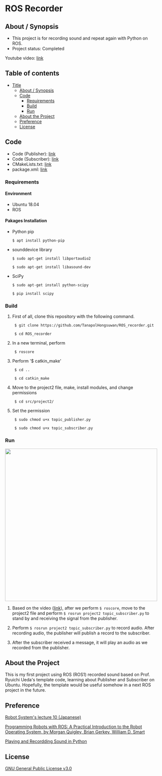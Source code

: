 # ROS Recorder

## About / Synopsis

* This project is for recording sound and repeat again with Python on ROS.
* Project status: Completed

Youtube video: [link]()

## Table of contents

* [Title](#ros-recorder)
  * [About / Synopsis](#about--synopsis)
  * [Code](#code)
    * [Requirements](#requirements)
    * [Build](#build)
    * [Run](#run)
  * [About the Project](#about-the-project)
  * [Preference](#preference)
  * [License](#license)
  
## Code

* Code (Publisher): [link](https://github.com/TanapolHongsuwan/ROS_recorder/blob/main/topic_publisher.py)
* Code (Subscriber): [link](https://github.com/TanapolHongsuwan/ROS_recorder/blob/main/topic_subscriber.py)
* CMakeLists.txt: [link](https://github.com/TanapolHongsuwan/ROS_recorder/blob/main/CMakeLists.txt)
* package.xml: [link](https://github.com/TanapolHongsuwan/ROS_recorder/blob/main/package.xml)

### Requirements

#### Environment

  * Ubuntu 18.04
  * ROS
  
#### Pakages Installation

  * Python pip 
  
  		$ apt install python-pip
  
  * sounddevice library
  
  		$ sudo apt-get install libportaudio2
  		
		$ sudo apt-get install libasound-dev
		    
  * SciPy
  		
		$ sudo apt-get install python-scipy
  
  		$ pip install scipy
  
### Build

1. First of all, clone this repository with the following command.

		$ git clone https://github.com/TanapolHongsuwan/ROS_recorder.git
       
		$ cd ROS_recorder

2. In a new terminal, perform
		
		$ roscore
		
3. Perform '$ catkin_make'

		$ cd ..
		
		$ cd catkin_make
       
4. Move to the project2 file, make, install modules, and change permissions

		$ cd src/project2/
		
5. Set the permission

		$ sudo chmod u+x topic_publisher.py
		
		$ sudo chmod u+x topic_subscriber.py
  
### Run

<img src="https://user-images.githubusercontent.com/67133469/103528563-87e01480-4ec7-11eb-80ab-092e47fa698b.jpg" width = "500">

1. Based on the video ([link]()), after we perform `$ roscore`, move to the project2 file and perform `$ rosrun project2 topic_subscriber.py` to stand by and receiving the signal from the publisher.

2. Perform `$ rosrun project2 topic_subscriber.py` to record audio. After recording audio, the publisher will publish a record to the subscriber.

3. After the subscriber received a message, it will play an audio as we recorded from the publisher.

## About the Project

This is my first project using ROS (ROS1) recorded sound based on Prof. Ryuichi Ueda's template code, learning about Publisher and Subscriber on Ubuntu. Hopefully, the template would be useful somehow in a next ROS project in the future.

## Preference

[Robot System's lecture 10 (Japanese)](https://ryuichiueda.github.io/robosys2020/lesson10_ros.html#/)

[Programming Robots with ROS: A Practical Introduction to the Robot Operating System, by Morgan Quigley, Brian Gerkey, William D. Smart](https://www.amazon.com/Programming-Robots-ROS-Practical-Introduction/dp/1449323898)

[Playing and Recordding Sound in Python](https://realpython.com/playing-and-recording-sound-python/)

## License

[GNU General Public License v3.0](https://github.com/TanapolHongsuwan/ROS_recorder/blob/main/COPYING)
